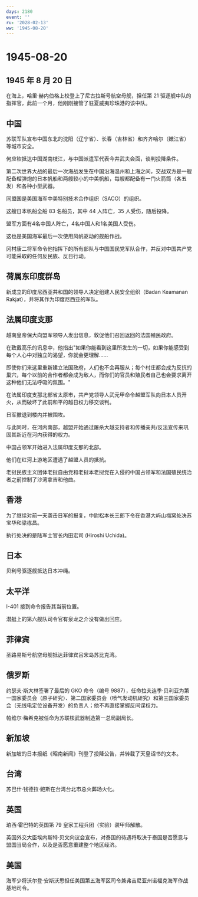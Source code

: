 ```yaml
---
days: 2180
event: ''
ru: '2028-02-13'
ww: '1945-08-20'
---
```


# 1945-08-20

## 1945 年 8 月 20 日

在海上，哈里·赫内伯格上校登上了尼古拉斯号航空母舰，担任第 21
驱逐舰中队的指挥官，此前一个月，他刚刚接管了驻夏威夷珍珠港的该中队。

## 中国

苏联军队宣布中国东北的沈阳（辽宁省）、长春（吉林省）和齐齐哈尔（嫩江省）等城市安全。

何应钦抵达中国湖南枝江，与中国派遣军代表今井武夫会面，谈判投降条件。

第二次世界大战的最后一次海战发生在中国沿海温州和上海之间，交战双方是一艘配备榴弹炮的日本帆船和两艘较小的中美帆船，每艘都配备有一门火箭筒（各五发）和各种小型武器。

同盟国是美国海军中美特别技术合作组织（SACO）的组织。

这艘日本帆船全船 83 名船员，其中 44 人阵亡，35 人受伤，随后投降。

盟军方面有4名中国人阵亡，4名中国人和1名美国人受伤。

这也是美国海军最后一次使用风帆驱动的舰船作战。

冈村康二将军命令他指挥下的所有部队与中国国民党军队合作，并反对中国共产党可能采取的任何反民族、反日行动。

## 荷属东印度群岛

新成立的印度尼西亚共和国的领导人决定组建人民安全组织（Badan Keamanan
Rakjat），并将其作为印度尼西亚的军队。

## 法属印度支那

越南皇帝保大向盟军领导人发出信息，敦促他们召回返回的法国殖民政府。

在致戴高乐的讯息中，他指出"如果你能看到这里所发生的一切，如果你能感受到每个人心中对独立的渴望，你就会更理解\...\...

即使你们来这里重新建立法国政府，人们也不会再服从；每个村庄都会成为反抗的巢穴，每个以前的合作者都会成为敌人，而你们的官员和殖民者自己也会要求离开这种他们无法呼吸的氛围。"

在法属印度支那北部省太原市，共产党领导人武元甲命令越盟军队向日本人员开火，从而破坏了此前和平的越日权力移交谈判。

日军撤退到楼内并被围攻。

与此同时，在河内南部，越盟开始通过屠杀大越支持者和传播亲共/反法宣传来巩固其新近在河内获得的权力。

中国占领军开始进入法属印度支那的北部。

他们在红河上游地区遭遇了越盟人员的抵抗。

老挝民族主义团体老挝自由党和老挝本老挝党在入侵的中国占领军和法国殖民统治者之前控制了沙湾拿吉和他曲。

## 香港

为了继续对前一天袭击日军的报复，中尉松本长三郎下令在香港大屿山梅窝处决苏宝华和梁栋昌。

执行处决的是陆军士官长内田宏司 (Hiroshi Uchida)。

## 日本

贝利号驱逐舰抵达日本冲绳。

## 太平洋

I-401 接到命令报告其当前位置。

潜艇上的第六舰队司令官有泉龙之介没有做出回应。

## 菲律宾

圣路易斯号航空母舰抵达菲律宾吕宋岛苏比克湾。

## 俄罗斯

约瑟夫·斯大林签署了最后的 GKO 命令（编号
9887），任命拉夫连季·贝利亚为第一国家委员会（原子研究）、第二国家委员会（喷气发动机研究）和第三国家委员会（无线电定位设备开发）的负责人；他不再直接掌握反间谍权力。

帕维尔·梅希克被任命为苏联核武器制造第一总局副局长。

## 新加坡

新加坡的日本报纸《昭南新闻》刊登了投降公告，并转载了天皇诏书的文本。

## 台湾

苏巴什·钱德拉·鲍斯在台湾台北市总火葬场火化。

## 英国

珀西·霍巴特的英国第 79 皇家工程兵团（实验）装甲师解散。

英国外交大臣埃内斯特·贝文向议会宣布，对泰国的待遇将取决于泰国是否愿意与盟国当局合作，以及是否愿意重建整个地区经济。

## 美国

海军少将沃尔登·安斯沃思担任美国第五海军区司令兼弗吉尼亚州诺福克海军作战基地司令。